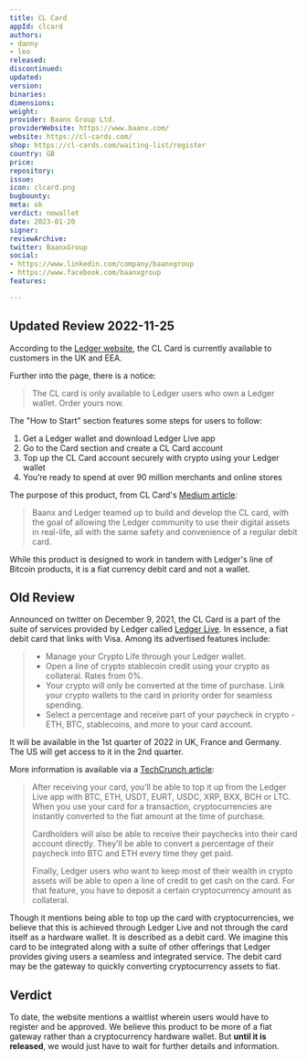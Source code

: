 ```yaml
---
title: CL Card
appId: clcard
authors:
- danny
- leo
released: 
discontinued: 
updated: 
version: 
binaries: 
dimensions: 
weight: 
provider: Baanx Group Ltd.
providerWebsite: https://www.baanx.com/
website: https://cl-cards.com/
shop: https://cl-cards.com/waiting-list/register
country: GB
price: 
repository: 
issue: 
icon: clcard.png
bugbounty: 
meta: ok
verdict: nowallet
date: 2023-01-20
signer: 
reviewArchive: 
twitter: BaanxGroup
social:
- https://www.linkedin.com/company/baanxgroup
- https://www.facebook.com/baanxgroup
features: 

---
```


## Updated Review 2022-11-25

According to the [Ledger website](https://www.ledger.com/cl-card#ledger-product), the CL Card is currently available to customers in the UK and EEA.

Further into the page, there is a notice:

> The CL card is only available to Ledger users who own a Ledger wallet. Order yours now.

The "How to Start" section features some steps for users to follow:

> 
1. Get a Ledger wallet and download Ledger Live app
2. Go to the Card section and create a CL Card account
3. Top up the CL Card account securely with crypto using your Ledger wallet
4. You’re ready to spend at over 90 million merchants and online stores

The purpose of this product, from CL Card's [Medium article](https://medium.com/@cryptolifeCL/why-your-card-is-powered-by-ledger-195e3feb8e45):

> Baanx and Ledger teamed up to build and develop the CL card, with the goal of allowing the Ledger community to use their digital assets in real-life, all with the same safety and convenience of a regular debit card.

While this product is designed to work in tandem with Ledger's line of Bitcoin
products, it is a fiat currency debit card and not a wallet.

## Old Review

Announced on twitter on December 9, 2021, the CL Card is a part of the suite of services provided by Ledger called [Ledger Live](https://www.ledger.com/ledger-live). In essence, a fiat debit card that links with Visa. Among its advertised features include:

> - Manage your Crypto Life through your Ledger wallet.
> - Open a line of crypto stablecoin credit using your crypto as collateral. Rates from 0%.
> - Your crypto will only be converted at the time of purchase. Link your crypto wallets to the card in priority order for seamless spending.
> - Select a percentage and receive part of your paycheck in crypto - ETH, BTC, stablecoins, and more  to your card account.

It will be available in the 1st quarter of 2022 in UK, France and Germany. The US will get access to it in the 2nd quarter. 

More information is available via a [TechCrunch article](https://techcrunch.com/2021/12/09/ledger-to-launch-crypto-debit-card/):

> After receiving your card, you’ll be able to top it up from the Ledger Live app with BTC, ETH, USDT, EURT, USDC, XRP, BXX, BCH or LTC. When you use your card for a transaction, cryptocurrencies are instantly converted to the fiat amount at the time of purchase.
>
> Cardholders will also be able to receive their paychecks into their card account directly. They’ll be able to convert a percentage of their paycheck into BTC and ETH every time they get paid.
>
> Finally, Ledger users who want to keep most of their wealth in crypto assets will be able to open a line of credit to get cash on the card. For that feature, you have to deposit a certain cryptocurrency amount as collateral.

Though it mentions being able to top up the card with cryptocurrencies, we believe that this is achieved through Ledger Live and not through the card itself as a hardware wallet. It is described as a debit card. We imagine this card to be integrated along with a suite of other offerings that Ledger provides giving users a seamless and integrated service. The debit card may be the gateway to quickly converting cryptocurrency assets to fiat. 

## Verdict

To date, the website mentions a waitlist wherein users would have to register and be approved. We believe this product to be more of a fiat gateway rather than a cryptocurrency hardware wallet. But **until it is released**, we would just have to wait for further details and information.